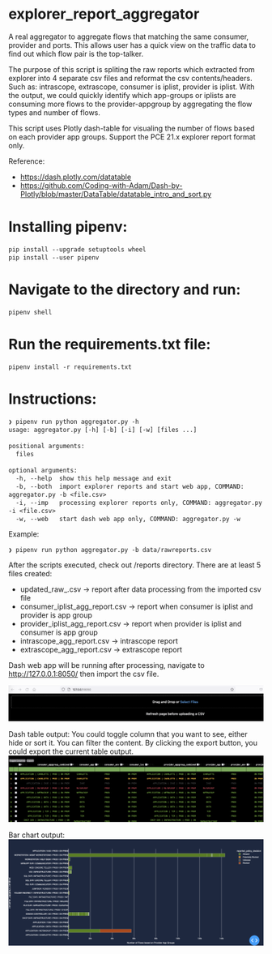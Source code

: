 # explorer_report_aggregator
A real aggregator to aggregate flows that matching the same consumer, provider and ports. This allows user has a quick view on the traffic data to find out which flow pair is the top-talker.

The purpose of this script is spliting the raw reports which extracted from explorer into 4 separate csv files and reformat the csv contents/headers.
Such as: intrascope, extrascope, consumer is iplist, provider is iplist. With the output, we could quickly identify which app-groups or iplists are consuming more flows to the provider-appgroup by aggregating the flow types and number of flows.

This script uses Plotly dash-table for visualing the number of flows based on each provider app groups.
Support the PCE 21.x explorer report format only.

Reference:
- https://dash.plotly.com/datatable
- https://github.com/Coding-with-Adam/Dash-by-Plotly/blob/master/DataTable/datatable_intro_and_sort.py


# Installing pipenv:
```
pip install --upgrade setuptools wheel
pip install --user pipenv
```

# Navigate to the directory and run:
```
pipenv shell
```

# Run the requirements.txt file:
```
pipenv install -r requirements.txt
```

# Instructions:
```
❯ pipenv run python aggregator.py -h
usage: aggregator.py [-h] [-b] [-i] [-w] [files ...]

positional arguments:
  files

optional arguments:
  -h, --help  show this help message and exit
  -b, --both  import explorer reports and start web app, COMMAND: aggregator.py -b <file.csv>
  -i, --imp   processing explorer reports only, COMMAND: aggregator.py -i <file.csv>
  -w, --web   start dash web app only, COMMAND: aggregator.py -w
```

Example:
```
❯ pipenv run python aggregator.py -b data/rawreports.csv          
```


After the scripts executed, check out /reports directory.
There are at least 5 files created:
- updated_raw_<date>.csv -> report after data processing from the imported csv file
- consumer_iplist_agg_report<date>.csv -> report when consumer is iplist and provider is app group
- provider_iplist_agg_report<date>.csv -> report when provider is iplist and consumer is app group
- intrascope_agg_report<date>.csv -> intrascope report
- extrascope_agg_report<date>.csv -> extrascope report

Dash web app will be running after processing, navigate to http://127.0.0.1:8050/ then import the csv file.
  
![Alt text](https://github.com/boons1215/explorer_report_aggregator/blob/main/mainpage.png)

Dash table output:
You could toggle column that you want to see, either hide or sort it. You can filter the content.
By clicking the export button, you could export the current table output.
![Alt text](https://github.com/boons1215/explorer_report_aggregator/blob/main/dashtable.png)
  
Bar chart output:
![Alt text](https://github.com/boons1215/explorer_report_aggregator/blob/main/barchart.png)
  
